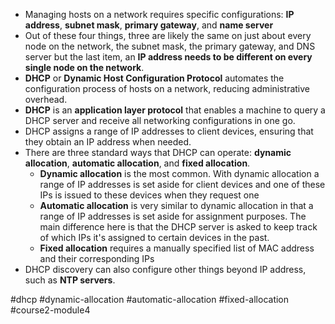 -   Managing hosts on a network requires specific configurations: **IP address**, **subnet mask**, **primary gateway**, and **name server**
-   Out of these four things, three are likely the same on just about every node on the network, the subnet mask, the primary gateway, and DNS server but the last item, an **IP address needs to be different on every single node on the network**.
-   **DHCP** or **Dynamic Host Configuration Protocol** automates the configuration process of hosts on a network, reducing administrative overhead.
-   **DHCP** is an **application layer protocol** that enables a machine to query a DHCP server and receive all networking configurations in one go.
-   DHCP assigns a range of IP addresses to client devices, ensuring that they obtain an IP address when needed.
-   There are three standard ways that DHCP can operate: **dynamic allocation**, **automatic allocation**, and **fixed allocation**.
	-   **Dynamic allocation** is the most common. With dynamic allocation a range of IP addresses is set aside for client devices and one of these IPs is issued to these devices when they request one
	-  **Automatic allocation** is very similar to dynamic allocation in that a range of IP addresses is set aside for assignment purposes. The main difference here is that the DHCP server is asked to keep track of which IPs it's assigned to certain devices in the past.
	- **Fixed allocation** requires a manually specified list of MAC address and their corresponding IPs
-   DHCP discovery can also configure other things beyond IP address, such as **NTP servers**.

#dhcp #dynamic-allocation #automatic-allocation #fixed-allocation #course2-module4 